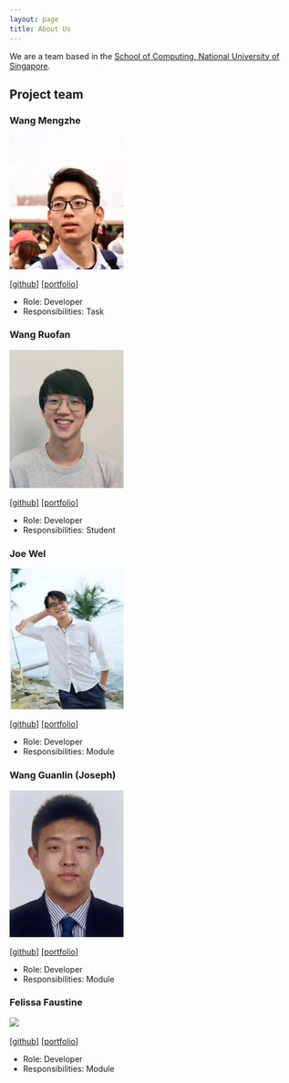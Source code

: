 ```yaml
---
layout: page
title: About Us
---
```


We are a team based in the [School of Computing, National University of Singapore](http://www.comp.nus.edu.sg).

## Project team

### Wang Mengzhe

<img src="images/charliemoweng.png" width="200px">

[[github](http://github.com/charliemoweng)]
[[portfolio](team/wangmengzhe.md)]

* Role: Developer
* Responsibilities: Task

### Wang Ruofan

<img src="images/ruofan1023.png" width="200px">

[[github](http://github.com/ruofan1023)] [[portfolio](team/ruofan.md)]

* Role: Developer
* Responsibilities: Student

### Joe Wel

<img src="images/tanjoewel.png" width="200px">

[[github](http://github.com/tanjoewel)]
[[portfolio](team/joewel.md)]

* Role: Developer
* Responsibilities: Module

### Wang Guanlin (Joseph)

<img src="images/wangguanlinjoseph.png" width="200px">

[[github](https://github.com/WangGLJoseph)]
[[portfolio](team/wangguanlinjoseph.md)]

* Role: Developer
* Responsibilities: Module

### Felissa Faustine

<img src="images/felissaf.png" width="200px">

[[github](http://github.com/felissaf)]
[[portfolio](team/felissa.md)]

* Role: Developer
* Responsibilities: Module
